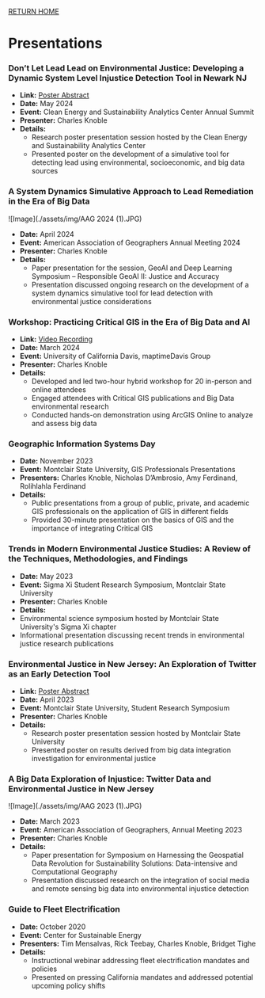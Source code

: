 [RETURN HOME](https://cjknoble.github.io/)

# Presentations

### Don’t Let Lead Lead on Environmental Justice: Developing a Dynamic System Level Injustice Detection Tool in Newark NJ
 - **Link:** [Poster Abstract](https://digitalcommons.montclair.edu/student-research-symposium/2024/poster03/29/)
- **Date:** May 2024
- **Event:** Clean Energy and Sustainability Analytics Center Annual Summit
- **Presenter:** Charles Knoble
- **Details:**
  - Research poster presentation session hosted by the Clean Energy and Sustainability Analytics Center
  - Presented poster on the development of a simulative tool for detecting lead using environmental, socioeconomic, and big data sources

### A System Dynamics Simulative Approach to Lead Remediation in the Era of Big Data
![Image](./assets/img/AAG 2024 (1).JPG)
- **Date:** April 2024
- **Event:** American Association of Geographers Annual Meeting 2024
- **Presenter:** Charles Knoble
- **Details:**
  - Paper presentation for the session, GeoAI and Deep Learning Symposium – Responsible GeoAI II: Justice and Accuracy
  - Presentation discussed ongoing research on the development of a system dynamics simulative tool for lead detection with environmental justice considerations 

### Workshop: Practicing Critical GIS in the Era of Big Data and AI
- **Link:** [Video Recording](https://www.youtube.com/watch?v=03EEYN0Qknw)  
- **Date:** March 2024
- **Event:** University of California Davis, maptimeDavis Group
- **Presenter:** Charles Knoble
- **Details:**
  - Developed and led two-hour hybrid workshop for 20 in-person and online attendees 
  - Engaged attendees with Critical GIS publications and Big Data environmental research
  - Conducted hands-on demonstration using ArcGIS Online to analyze and assess big data

### Geographic Information Systems Day
- **Date:** November 2023
- **Event:** Montclair State University, GIS Professionals Presentations
- **Presenters:** Charles Knoble, Nicholas D’Ambrosio, Amy Ferdinand, Rolihlahla Ferdinand
- **Details:**
  - Public presentations from a group of public, private, and academic GIS professionals on the application of GIS in different fields
  - Provided 30-minute presentation on the basics of GIS and the importance of integrating Critical GIS 

### Trends in Modern Environmental Justice Studies: A Review of the Techniques, Methodologies, and Findings
- **Date:** May 2023
- **Event:** Sigma Xi Student Research Symposium, Montclair State University
- **Presenter:** Charles Knoble
- **Details:**
- Environmental science symposium hosted by Montclair State University's Sigma Xi chapter 
- Informational presentation discussing recent trends in environmental justice research publications

### Environmental Justice in New Jersey: An Exploration of Twitter as an Early Detection Tool
- **Link:** [Poster Abstract](https://digitalcommons.montclair.edu/student-research-symposium/2023/poster02/20/)
- **Date:** April 2023
- **Event:** Montclair State University, Student Research Symposium
- **Presenter:** Charles Knoble 
- **Details:**
  - Research poster presentation session hosted by Montclair State University 
  - Presented poster on results derived from big data integration investigation for environmental justice

### A Big Data Exploration of Injustice: Twitter Data and Environmental Justice in New Jersey
![Image](./assets/img/AAG 2023 (1).JPG)
- **Date:** March 2023
- **Event:** American Association of Geographers, Annual Meeting 2023
- **Presenter:** Charles Knoble
- **Details:**
  - Paper presentation for Symposium on Harnessing the Geospatial Data Revolution for Sustainability Solutions: Data-intensive and Computational Geography
  - Presentation discussed research on the integration of social media and remote sensing big data into environmental injustice detection
 

### Guide to Fleet Electrification
- **Date:** October 2020
- **Event:** Center for Sustainable Energy
- **Presenters:** Tim Mensalvas, Rick Teebay, Charles Knoble, Bridget Tighe
- **Details:**
  - Instructional webinar addressing fleet electrification mandates and policies
  - Presented on pressing California mandates and addressed potential upcoming policy shifts
